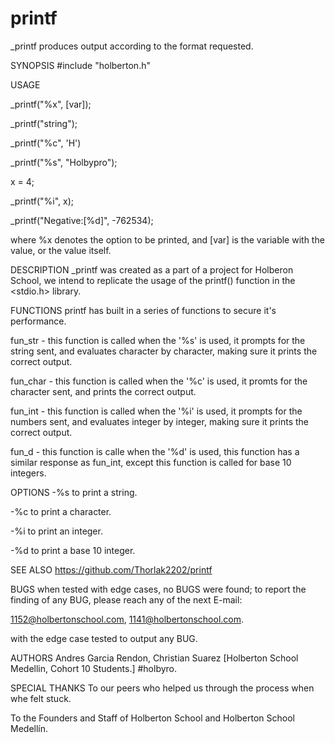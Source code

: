 # printf

_printf
produces output according to the format requested.

SYNOPSIS
#include "holberton.h"

USAGE

_printf("%x", [var]);

_printf("string");

_printf("%c", 'H')

_printf("%s", "Holbypro");

x = 4;

_printf("%i", x);

_printf("Negative:[%d]", -762534);

where %x denotes the option to be printed, and [var] is the variable with the value, or the value itself.

DESCRIPTION
_printf was created as a part of a project for Holberon School, we intend to replicate the usage of the printf() function in the <stdio.h> library.

FUNCTIONS
printf has built in a series of functions to secure it's performance.


fun_str - this function is called when the '%s' is used, it prompts for the string sent, and evaluates
character by character, making sure it prints the correct output.

fun_char - this function is called when the '%c' is used, it promts for the character sent, and prints
the correct output.

fun_int - this function is called when the '%i' is used, it prompts for the numbers sent, and evaluates
integer by integer, making sure it prints the correct output.

fun_d - this function is calle when the '%d' is used, this function has a similar response as fun_int,
except this function is called for base 10 integers.

OPTIONS
-%s to print  a string.

-%c to print a character.

-%i to print an integer.

-%d to print a base 10 integer.

SEE ALSO
https://github.com/Thorlak2202/printf

BUGS
when tested with edge cases, no BUGS were found;
to report the finding of any BUG, please reach any of the next E-mail:

1152@holbertonschool.com,
1141@holbertonschool.com.

with the edge case tested to output any BUG.

AUTHORS
Andres Garcia Rendon, Christian Suarez [Holberton School Medellin, Cohort 10 Students.] #holbyro.

SPECIAL THANKS
To our peers who helped us through the process when whe felt stuck.

To the Founders and Staff of Holberton School and Holberton School Medellín.
